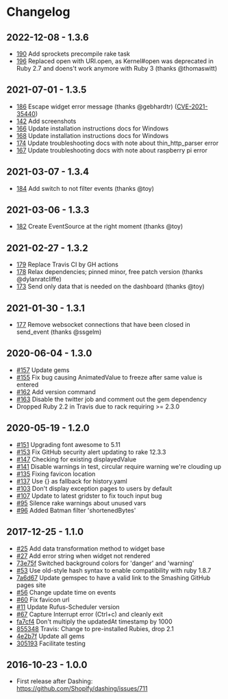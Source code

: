 # Changelog

## 2022-12-08 - 1.3.6

- [190](https://github.com/Smashing/smashing/pull/190) Add sprockets precompile rake task
- [196](https://github.com/Smashing/smashing/pull/196) Replaced open with URI.open, as Kernel#open was deprecated in Ruby 2.7 and doens't work anymore with Ruby 3 (thanks @thomaswitt)

## 2021-07-01 - 1.3.5

- [186](https://github.com/Smashing/smashing/pull/186) Escape widget error message (thanks @gebhardtr) ([CVE-2021-35440](https://cve.mitre.org/cgi-bin/cvename.cgi?name=CVE-2021-35440))
- [142](https://github.com/Smashing/smashing/issues/142) Add screenshots
- [166](https://github.com/Smashing/smashing/issues/166) Update installation instructions docs for Windows
- [168](https://github.com/Smashing/smashing/issues/168) Update installation instructions docs for Windows
- [174](https://github.com/Smashing/smashing/issues/174) Update troubleshooting docs with note about thin_http_parser error
- [167](https://github.com/Smashing/smashing/issues/167) Update troubleshooting docs with note about raspberry pi error

## 2021-03-07 - 1.3.4

- [184](https://github.com/Smashing/smashing/pull/184) Add switch to not filter events (thanks @toy)

## 2021-03-06 - 1.3.3

- [182](https://github.com/Smashing/smashing/pull/182) Create EventSource at the right moment (thanks @toy)

## 2021-02-27 - 1.3.2

- [179](https://github.com/Smashing/smashing/pull/179) Replace Travis CI by GH actions
- [178](https://github.com/Smashing/smashing/pull/178) Relax dependencies; pinned minor, free patch version (thanks @dylanratcliffe)
- [173](https://github.com/Smashing/smashing/pull/173) Send only data that is needed on the dashboard (thanks @toy)

## 2021-01-30 - 1.3.1

- [177](https://github.com/Smashing/smashing/pull/177) Remove websocket connections that have been closed in send_event (thanks @ssgelm)

## 2020-06-04 - 1.3.0

- [#157](https://github.com/Smashing/smashing/pull/157) Update gems
- [#155](https://github.com/Smashing/smashing/pull/155) Fix bug causing AnimatedValue to freeze after same value is entered
- [#162](https://github.com/Smashing/smashing/pull/162) Add version command
- [#163](https://github.com/Smashing/smashing/pull/163) Disable the twitter job and comment out the gem dependency
- Dropped Ruby 2.2 in Travis due to rack requiring >= 2.3.0

## 2020-05-19 - 1.2.0

- [#151](https://github.com/Smashing/smashing/pull/151) Upgrading font awesome to 5.11
- [#153](https://github.com/Smashing/smashing/pull/153) Fix GitHub security alert updating to rake 12.3.3
- [#147](https://github.com/Smashing/smashing/pull/147) Checking for existing displayedValue
- [#141](https://github.com/Smashing/smashing/pull/141) Disable warnings in test, circular require warning we're clouding up
- [#135](https://github.com/Smashing/smashing/pull/135) Fixing favicon location
- [#137](https://github.com/Smashing/smashing/pull/137) Use {} as fallback for history.yaml
- [#103](https://github.com/Smashing/smashing/pull/103) Don't display exception pages to users by default
- [#107](https://github.com/Smashing/smashing/pull/107) Update to latest gridster to fix touch input bug
- [#95](https://github.com/Smashing/smashing/pull/95) Silence rake warnings about unused vars
- [#96](https://github.com/Smashing/smashing/pull/96) Added Batman filter 'shortenedBytes'

## 2017-12-25 - 1.1.0

- [#25](https://github.com/Smashing/smashing/pull/25) Add data transformation method to widget base
- [#27](https://github.com/Smashing/smashing/pull/27) Add error string when widget not rendered
- [73e75f](https://github.com/Smashing/smashing/commit/73e75f) Switched background colors for 'danger' and 'warning'
- [#53](https://github.com/Smashing/smashing/pull/52) Use old-style hash syntax to enable compatibility with ruby 1.8.7
- [7a6d67](https://github.com/Smashing/smashing/commit/7a6d67) Update gemspec to have a valid link to the Smashing GitHub pages site
- [#56](https://github.com/Smashing/smashing/pull/56) Change update time on events
- [#60](https://github.com/Smashing/smashing/pull/60) Fix favicon url
- [#11](https://github.com/Smashing/smashing/pull/11) Update Rufus-Scheduler version
- [#67](https://github.com/Smashing/smashing/pull/67) Capture Interrupt error (Ctrl+c) and cleanly exit
- [fa7cf4](https://github.com/Smashing/smashing/commit/fa7cf4) Don't multiply the updatedAt timestamp by 1000
- [855348](https://github.com/Smashing/smashing/commit/855348) Travis: Change to pre-installed Rubies, drop 2.1
- [4e2b7f](https://github.com/Smashing/smashing/commit/4e2b7f) Update all gems
- [305193](https://github.com/Smashing/smashing/commit/305193) Facilitate testing

## 2016-10-23 - 1.0.0

- First release after Dashing: https://github.com/Shopify/dashing/issues/711
